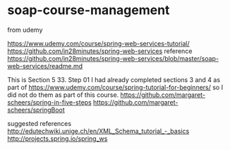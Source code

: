 # soap-course-management

from udemy 

https://www.udemy.com/course/spring-web-services-tutorial/
https://github.com/in28minutes/spring-web-services
reference   https://github.com/in28minutes/spring-web-services/blob/master/soap-web-services/readme.md

This is Section 5 33. Step 01
I had already completed sections 3 and 4 as part of https://www.udemy.com/course/spring-tutorial-for-beginners/
so I did not do them as part of this course.
https://github.com/margaret-scheers/spring-in-five-steps
https://github.com/margaret-scheers/springBoot

suggested references
http://edutechwiki.unige.ch/en/XML_Schema_tutorial_-_basics
http://projects.spring.io/spring_ws

